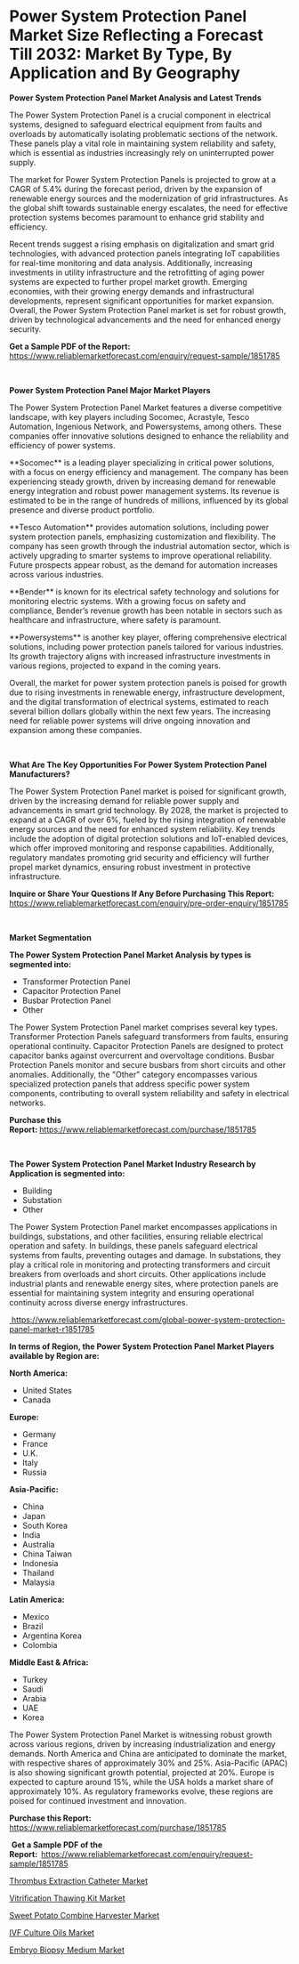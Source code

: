 <p><h1>Power System Protection Panel Market Size Reflecting a Forecast Till 2032: Market By Type, By Application and By Geography</h1></p><p><strong>Power System Protection Panel Market Analysis and Latest Trends</strong></p>
<p><p>The Power System Protection Panel is a crucial component in electrical systems, designed to safeguard electrical equipment from faults and overloads by automatically isolating problematic sections of the network. These panels play a vital role in maintaining system reliability and safety, which is essential as industries increasingly rely on uninterrupted power supply.</p><p>The market for Power System Protection Panels is projected to grow at a CAGR of 5.4% during the forecast period, driven by the expansion of renewable energy sources and the modernization of grid infrastructures. As the global shift towards sustainable energy escalates, the need for effective protection systems becomes paramount to enhance grid stability and efficiency. </p><p>Recent trends suggest a rising emphasis on digitalization and smart grid technologies, with advanced protection panels integrating IoT capabilities for real-time monitoring and data analysis. Additionally, increasing investments in utility infrastructure and the retrofitting of aging power systems are expected to further propel market growth. Emerging economies, with their growing energy demands and infrastructural developments, represent significant opportunities for market expansion. Overall, the Power System Protection Panel market is set for robust growth, driven by technological advancements and the need for enhanced energy security.</p></p>
<p><strong>Get a Sample PDF of the Report:&nbsp;</strong> <a href="https://www.reliablemarketforecast.com/enquiry/request-sample/1851785?utm_campaign=1885&utm_medium=2&utm_source=Github&utm_content=ia&utm_term=26032025&utm_id=power-system-protection-panel">https://www.reliablemarketforecast.com/enquiry/request-sample/1851785</a></p>
<p>&nbsp;</p>
<p><strong>Power System Protection Panel Major Market Players</strong></p>
<p><p>The Power System Protection Panel Market features a diverse competitive landscape, with key players including Socomec, Acrastyle, Tesco Automation, Ingenious Network, and Powersystems, among others. These companies offer innovative solutions designed to enhance the reliability and efficiency of power systems.</p><p>**Socomec** is a leading player specializing in critical power solutions, with a focus on energy efficiency and management. The company has been experiencing steady growth, driven by increasing demand for renewable energy integration and robust power management systems. Its revenue is estimated to be in the range of hundreds of millions, influenced by its global presence and diverse product portfolio.</p><p>**Tesco Automation** provides automation solutions, including power system protection panels, emphasizing customization and flexibility. The company has seen growth through the industrial automation sector, which is actively upgrading to smarter systems to improve operational reliability. Future prospects appear robust, as the demand for automation increases across various industries.</p><p>**Bender** is known for its electrical safety technology and solutions for monitoring electric systems. With a growing focus on safety and compliance, Bender’s revenue growth has been notable in sectors such as healthcare and infrastructure, where safety is paramount.</p><p>**Powersystems** is another key player, offering comprehensive electrical solutions, including power protection panels tailored for various industries. Its growth trajectory aligns with increased infrastructure investments in various regions, projected to expand in the coming years.</p><p>Overall, the market for power system protection panels is poised for growth due to rising investments in renewable energy, infrastructure development, and the digital transformation of electrical systems, estimated to reach several billion dollars globally within the next few years. The increasing need for reliable power systems will drive ongoing innovation and expansion among these companies.</p></p>
<p>&nbsp;</p>
<p><strong>What Are The Key Opportunities For Power System Protection Panel Manufacturers?</strong></p>
<p><p>The Power System Protection Panel market is poised for significant growth, driven by the increasing demand for reliable power supply and advancements in smart grid technology. By 2028, the market is projected to expand at a CAGR of over 6%, fueled by the rising integration of renewable energy sources and the need for enhanced system reliability. Key trends include the adoption of digital protection solutions and IoT-enabled devices, which offer improved monitoring and response capabilities. Additionally, regulatory mandates promoting grid security and efficiency will further propel market dynamics, ensuring robust investment in protective infrastructure.</p></p>
<p><strong>Inquire or Share Your Questions If Any Before Purchasing This Report:</strong> <a href="https://www.reliablemarketforecast.com/enquiry/pre-order-enquiry/1851785?utm_campaign=1885&utm_medium=2&utm_source=Github&utm_content=ia&utm_term=26032025&utm_id=power-system-protection-panel">https://www.reliablemarketforecast.com/enquiry/pre-order-enquiry/1851785</a></p>
<p>&nbsp;</p>
<p><strong>Market Segmentation</strong></p>
<p><strong>The Power System Protection Panel Market Analysis by types is segmented into:</strong></p>
<p><ul><li>Transformer Protection Panel</li><li>Capacitor Protection Panel</li><li>Busbar Protection Panel</li><li>Other</li></ul></p>
<p><p>The Power System Protection Panel market comprises several key types. Transformer Protection Panels safeguard transformers from faults, ensuring operational continuity. Capacitor Protection Panels are designed to protect capacitor banks against overcurrent and overvoltage conditions. Busbar Protection Panels monitor and secure busbars from short circuits and other anomalies. Additionally, the "Other" category encompasses various specialized protection panels that address specific power system components, contributing to overall system reliability and safety in electrical networks.</p></p>
<p><strong>Purchase this Report:&nbsp;</strong><a href="https://www.reliablemarketforecast.com/purchase/1851785?utm_campaign=1885&utm_medium=2&utm_source=Github&utm_content=ia&utm_term=26032025&utm_id=power-system-protection-panel">https://www.reliablemarketforecast.com/purchase/1851785</a></p>
<p>&nbsp;</p>
<p><strong>The Power System Protection Panel Market Industry Research by Application is segmented into:</strong></p>
<p><ul><li>Building</li><li>Substation</li><li>Other</li></ul></p>
<p><p>The Power System Protection Panel market encompasses applications in buildings, substations, and other facilities, ensuring reliable electrical operation and safety. In buildings, these panels safeguard electrical systems from faults, preventing outages and damage. In substations, they play a critical role in monitoring and protecting transformers and circuit breakers from overloads and short circuits. Other applications include industrial plants and renewable energy sites, where protection panels are essential for maintaining system integrity and ensuring operational continuity across diverse energy infrastructures.</p></p>
<p><a href="https://www.reliablemarketforecast.com/global-power-system-protection-panel-market-r1851785?utm_campaign=1885&utm_medium=2&utm_source=Github&utm_content=ia&utm_term=26032025&utm_id=power-system-protection-panel">&nbsp;https://www.reliablemarketforecast.com/global-power-system-protection-panel-market-r1851785</a></p>
<p><strong>In terms of Region, the Power System Protection Panel Market Players available by Region are:</strong></p>
<p>
    <p> <strong> North America: </strong>
        <ul>
            <li>United States</li>
            <li>Canada</li>
        </ul>
        </p> 
    <p> <strong> Europe: </strong>
        <ul>
            <li>Germany</li>
            <li>France</li>
            <li>U.K.</li>
            <li>Italy</li>
            <li>Russia</li>
        </ul>
        </p> 
    <p> <strong> Asia-Pacific: </strong>
        <ul>
            <li>China</li>
            <li>Japan</li>
            <li>South Korea</li>
            <li>India</li>
            <li>Australia</li>
            <li>China Taiwan</li>
            <li>Indonesia</li>
            <li>Thailand</li>
            <li>Malaysia</li>
        </ul>
        </p> 
    <p> <strong> Latin America: </strong>
        <ul>
            <li>Mexico</li>
            <li>Brazil</li>
            <li>Argentina Korea</li>
            <li>Colombia</li>
        </ul>
        </p> 
    <p> <strong> Middle East & Africa: </strong>
        <ul>
            <li>Turkey</li>
            <li>Saudi</li>
            <li>Arabia</li>
            <li>UAE</li>
            <li>Korea</li>
        </ul>
    </p>
    </p>
<p><p>The Power System Protection Panel Market is witnessing robust growth across various regions, driven by increasing industrialization and energy demands. North America and China are anticipated to dominate the market, with respective shares of approximately 30% and 25%. Asia-Pacific (APAC) is also showing significant growth potential, projected at 20%. Europe is expected to capture around 15%, while the USA holds a market share of approximately 10%. As regulatory frameworks evolve, these regions are poised for continued investment and innovation.</p></p>
<p><strong>Purchase this Report: </strong><a href="https://www.reliablemarketforecast.com/purchase/1851785?utm_campaign=1885&utm_medium=2&utm_source=Github&utm_content=ia&utm_term=26032025&utm_id=power-system-protection-panel">https://www.reliablemarketforecast.com/purchase/1851785</a></p>
<p>&nbsp;<strong>Get a Sample PDF of the Report:&nbsp;&nbsp;</strong><a href="https://www.reliablemarketforecast.com/enquiry/request-sample/1851785?utm_campaign=1885&utm_medium=2&utm_source=Github&utm_content=ia&utm_term=26032025&utm_id=power-system-protection-panel">https://www.reliablemarketforecast.com/enquiry/request-sample/1851785</a></p>
<p><strong></strong></p>
<p><p><a href="https://github.com/ienamoun/Market-Research-Report-List-1/blob/main/thrombus-extraction-catheter-market.md?utm_campaign=1885&utm_medium=2&utm_source=Github&utm_content=ia&utm_term=26032025&utm_id=power-system-protection-panel">Thrombus Extraction Catheter Market</a></p><p><a href="https://github.com/drevertevell/Market-Research-Report-List-1/blob/main/vitrification-thawing-kit-market.md?utm_campaign=1885&utm_medium=2&utm_source=Github&utm_content=ia&utm_term=26032025&utm_id=power-system-protection-panel">Vitrification Thawing Kit Market</a></p><p><a href="https://github.com/lazregaartun/Market-Research-Report-List-1/blob/main/sweet-potato-combine-harvester-market.md?utm_campaign=1885&utm_medium=2&utm_source=Github&utm_content=ia&utm_term=26032025&utm_id=power-system-protection-panel">Sweet Potato Combine Harvester Market</a></p><p><a href="https://github.com/elhibacajka/Market-Research-Report-List-1/blob/main/ivf-culture-oils-market.md?utm_campaign=1885&utm_medium=2&utm_source=Github&utm_content=ia&utm_term=26032025&utm_id=power-system-protection-panel">IVF Culture Oils Market</a></p><p><a href="https://github.com/jolashta/Market-Research-Report-List-1/blob/main/embryo-biopsy-medium-market.md?utm_campaign=1885&utm_medium=2&utm_source=Github&utm_content=ia&utm_term=26032025&utm_id=power-system-protection-panel">Embryo Biopsy Medium Market</a></p></p>
